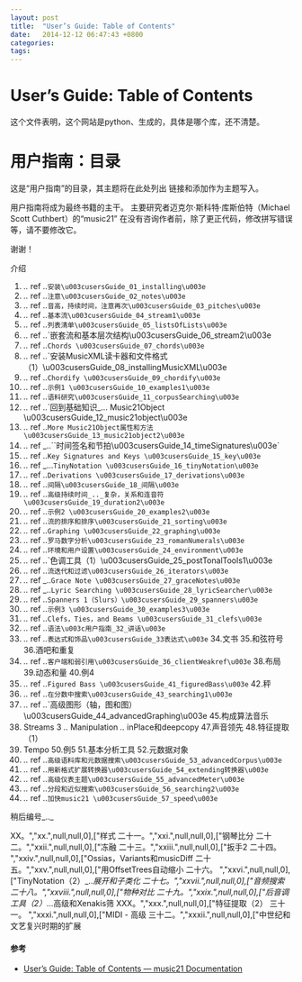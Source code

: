 ```yaml
---
layout: post
title:  "User’s Guide: Table of Contents"
date:   2014-12-12 06:47:43 +0800
categories:  
tags: 
---
```


# User’s Guide: Table of Contents #

这个文件表明，这个网站是python、生成的，具体是哪个库，还不清楚。


用户指南：目录
===============================

这是“用户指南”的目录，其主题将在此处列出
链接和添加作为主题写入。

用户指南将成为最终书籍的主干。
主要研究者迈克尔·斯科特·库斯伯特（Michael Scott Cuthbert）的“music21”
在没有咨询作者前，除了更正代码，修改拼写错误等，请不要修改它。

谢谢！

介绍

1. _.._ ref _.._`安装\u003cusersGuide_01_installing\u003e`
2. _.._ ref _.._`注意\u003cusersGuide_02_notes\u003e`
3. _.._ ref _.._`音高，持续时间，注意再次\u003cusersGuide_03_pitches\u003e`
4. _.._ ref _.._`基本流\u003cusersGuide_04_stream1\u003e`
5. _.._ ref _.._`列表清单\u003cusersGuide_05_listsOfLists\u003e`
6. _.._ ref _.._`嵌套流和基本层次结构\u003cusersGuide_06_stream2\u003e
7. _.._ ref _.._`Chords \u003cusersGuide_07_chords\u003e`
8. _.._ ref _.._`安装MusicXML读卡器和文件格式（1）\u003cusersGuide_08_installingMusicXML\u003e
9. _.._ ref _.._`Chordify \u003cusersGuide_09_chordify\u003e`
10. _.._ ref _.._`示例1 \u003cusersGuide_10_examples1\u003e`
11. _.._ ref _.._`语料研究\u003cusersGuide_11_corpusSearching\u003e`
12. _.._ ref _.._`回到基础知识_... Music21Object \u003cusersGuide_12_music21object\u003e
13. _.._ ref _.._`More Music21Object属性和方法\u003cusersGuide_13_music21object2\u003e`
14. _.._ ref _..``时间签名和节拍\u003cusersGuide_14_timeSignatures\u003e`
15. _.._ ref _.._`Key Signatures and Keys \u003cusersGuide_15_key\u003e`
16. _.._ ref _...`TinyNotation \u003cusersGuide_16_tinyNotation\u003e`
17. _.._ ref _.._`Derivations \u003cusersGuide_17_derivations\u003e`
18. _.._ ref _.._`间隔\u003cusersGuide_18_间隔\u003e`
19. _.._ ref _.._`高级持续时间_.._复杂，关系和连音符\u003cusersGuide_19_duration2\u003e`
20. _.._ ref _.._`示例2 \u003cusersGuide_20_examples2\u003e`
21. _.._ ref _.._`流的排序和排序\u003cusersGuide_21_sorting\u003e`
22. _.._ ref _.._`Graphing \u003cusersGuide_22_graphing\u003e`
23. _.._ ref _.._`罗马数字分析\u003cusersGuide_23_romanNumerals\u003e`
24. _.._ ref _.._`环境和用户设置\u003cusersGuide_24_environment\u003e`
25. _.._ ref _.._`色调工具（1）\u003cusersGuide_25_postTonalTools1\u003e
26. _.._ ref _.._`流迭代和过滤\u003cusersGuide_26_iterators\u003e`
27. _.._ ref _..`Grace Note \u003cusersGuide_27_graceNotes\u003e`
28. _.._ ref _..`Lyric Searching \u003cusersGuide_28_lyricSearcher\u003e`
29. _.._ ref _.._`Spanners 1（Slurs）\u003cusersGuide_29_spanners\u003e`
30. _.._ ref _.._`示例3 \u003cusersGuide_30_examples3\u003e`
31. _.._ ref _.._`Clefs，Ties，and Beams \u003cusersGuide_31_clefs\u003e`
32. _.._ ref _.._`语法\u003c用户指南_32_讲话\u003e`
33. _.._ ref _.._`表达式和饰品\u003cusersGuide_33表达式\u003e`
34.文书
35.和弦符号
36.酒吧和重复
37. _.._ ref _.._`客户端和弱引用\u003cusersGuide_36_clientWeakref\u003e`
38.布局
39.动态和量
40.例4
41. _.._ ref _.._`Figured Bass \u003cusersGuide_41_figuredBass\u003e`
42.秤
43. _.._ ref _.._`在分数中搜索\u003cusersGuide_43_searching1\u003e`
44. _.._ ref _.._`高级图形（轴，图和图）\u003cusersGuide_44_advancedGraphing\u003e
45.构成算法音乐
46. Streams 3 _.._ Manipulation _.._ inPlace和deepcopy
47.声音领先
48.特征提取（1）
49. Tempo
50.例5
51.基本分析工具
52.元数据对象
53. _.._ ref _.._`高级语料库和元数据搜索\u003cusersGuide_53_advancedCorpus\u003e`
54. _.._ ref _.._`用新格式扩展转换器\u003cusersGuide_54_extending转换器\u003e`
55. _.._ ref _.._`高级仪表主题\u003cusersGuide_55_advancedMeter\u003e`
56. _.._ ref _.._`分段和近似搜索\u003cusersGuide_56_searching2\u003e`
57. _.._ ref _.._`加快music21 \u003cusersGuide_57_speed\u003e`

稍后编号_.._

XX。","xx.",null,null,0],["样式
二十一。","xxi.",null,null,0],["钢琴比分
二十二。","xxii.",null,null,0],["冻融
二十三。","xxiii.",null,null,0],["扳手2
二十四。 ","xxiv.",null,null,0],["Ossias，Variants和musicDiff
二十五。","xxv.",null,null,0],["用OffsetTrees自动缩小
二十六。 ","xxvi.",null,null,0],["TinyNotation（2）_.._展开和子类化
二十七。","xxvii.",null,null,0],["音频搜索
二十八。","xxviii.",null,null,0],["物种对比
二十九。","xxix.",null,null,0],["后音调工具（2）_...高级和Xenakis筛
XXX。","xxx.",null,null,0],["特征提取（2）
三十一。 ","xxxi.",null,null,0],["MIDI  - 高级
三十二。","xxxii.",null,null,0],["中世纪和文艺复兴时期的扩展



#### 参考 ####

* [User’s Guide: Table of Contents — music21 Documentation](http://web.mit.edu/music21/doc/usersGuide/usersGuide_99_Table_of_Contents.html)